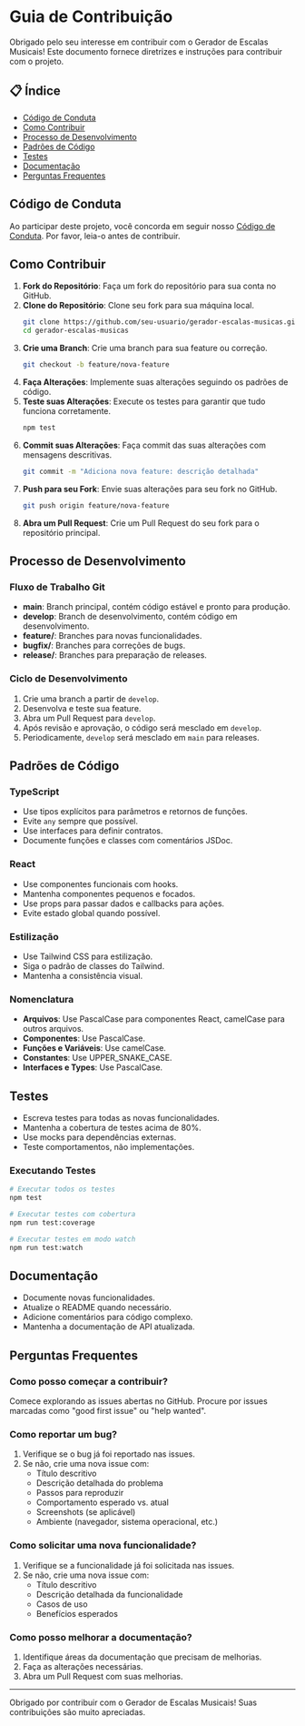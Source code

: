 # Guia de Contribuição

Obrigado pelo seu interesse em contribuir com o Gerador de Escalas Musicais! Este documento fornece diretrizes e instruções para contribuir com o projeto.

## 📋 Índice

- [Código de Conduta](#código-de-conduta)
- [Como Contribuir](#como-contribuir)
- [Processo de Desenvolvimento](#processo-de-desenvolvimento)
- [Padrões de Código](#padrões-de-código)
- [Testes](#testes)
- [Documentação](#documentação)
- [Perguntas Frequentes](#perguntas-frequentes)

## Código de Conduta

Ao participar deste projeto, você concorda em seguir nosso [Código de Conduta](CODE_OF_CONDUCT.md). Por favor, leia-o antes de contribuir.

## Como Contribuir

1. **Fork do Repositório**: Faça um fork do repositório para sua conta no GitHub.
2. **Clone do Repositório**: Clone seu fork para sua máquina local.
   ```bash
   git clone https://github.com/seu-usuario/gerador-escalas-musicas.git
   cd gerador-escalas-musicas
   ```
3. **Crie uma Branch**: Crie uma branch para sua feature ou correção.
   ```bash
   git checkout -b feature/nova-feature
   ```
4. **Faça Alterações**: Implemente suas alterações seguindo os padrões de código.
5. **Teste suas Alterações**: Execute os testes para garantir que tudo funciona corretamente.
   ```bash
   npm test
   ```
6. **Commit suas Alterações**: Faça commit das suas alterações com mensagens descritivas.
   ```bash
   git commit -m "Adiciona nova feature: descrição detalhada"
   ```
7. **Push para seu Fork**: Envie suas alterações para seu fork no GitHub.
   ```bash
   git push origin feature/nova-feature
   ```
8. **Abra um Pull Request**: Crie um Pull Request do seu fork para o repositório principal.

## Processo de Desenvolvimento

### Fluxo de Trabalho Git

- **main**: Branch principal, contém código estável e pronto para produção.
- **develop**: Branch de desenvolvimento, contém código em desenvolvimento.
- **feature/**: Branches para novas funcionalidades.
- **bugfix/**: Branches para correções de bugs.
- **release/**: Branches para preparação de releases.

### Ciclo de Desenvolvimento

1. Crie uma branch a partir de `develop`.
2. Desenvolva e teste sua feature.
3. Abra um Pull Request para `develop`.
4. Após revisão e aprovação, o código será mesclado em `develop`.
5. Periodicamente, `develop` será mesclado em `main` para releases.

## Padrões de Código

### TypeScript

- Use tipos explícitos para parâmetros e retornos de funções.
- Evite `any` sempre que possível.
- Use interfaces para definir contratos.
- Documente funções e classes com comentários JSDoc.

### React

- Use componentes funcionais com hooks.
- Mantenha componentes pequenos e focados.
- Use props para passar dados e callbacks para ações.
- Evite estado global quando possível.

### Estilização

- Use Tailwind CSS para estilização.
- Siga o padrão de classes do Tailwind.
- Mantenha a consistência visual.

### Nomenclatura

- **Arquivos**: Use PascalCase para componentes React, camelCase para outros arquivos.
- **Componentes**: Use PascalCase.
- **Funções e Variáveis**: Use camelCase.
- **Constantes**: Use UPPER_SNAKE_CASE.
- **Interfaces e Types**: Use PascalCase.

## Testes

- Escreva testes para todas as novas funcionalidades.
- Mantenha a cobertura de testes acima de 80%.
- Use mocks para dependências externas.
- Teste comportamentos, não implementações.

### Executando Testes

```bash
# Executar todos os testes
npm test

# Executar testes com cobertura
npm run test:coverage

# Executar testes em modo watch
npm run test:watch
```

## Documentação

- Documente novas funcionalidades.
- Atualize o README quando necessário.
- Adicione comentários para código complexo.
- Mantenha a documentação de API atualizada.

## Perguntas Frequentes

### Como posso começar a contribuir?

Comece explorando as issues abertas no GitHub. Procure por issues marcadas como "good first issue" ou "help wanted".

### Como reportar um bug?

1. Verifique se o bug já foi reportado nas issues.
2. Se não, crie uma nova issue com:
   - Título descritivo
   - Descrição detalhada do problema
   - Passos para reproduzir
   - Comportamento esperado vs. atual
   - Screenshots (se aplicável)
   - Ambiente (navegador, sistema operacional, etc.)

### Como solicitar uma nova funcionalidade?

1. Verifique se a funcionalidade já foi solicitada nas issues.
2. Se não, crie uma nova issue com:
   - Título descritivo
   - Descrição detalhada da funcionalidade
   - Casos de uso
   - Benefícios esperados

### Como posso melhorar a documentação?

1. Identifique áreas da documentação que precisam de melhorias.
2. Faça as alterações necessárias.
3. Abra um Pull Request com suas melhorias.

---

Obrigado por contribuir com o Gerador de Escalas Musicais! Suas contribuições são muito apreciadas. 